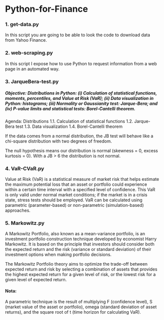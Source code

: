 # Python-for-Finance

### 1. get-data.py
In this script you are going to be able to look the code to download data from Yahoo Finance.

### 2. web-scraping.py
In this script I expose how to use Python to request information from a web page in an automated way.

### 3. JarqueBera-test.py
##### Objective: Distributions in Python: (i) Calculation of statistical functions, moments, percentiles, and Value at Risk (VaR); (ii) Data visualization in Python: histograms; (iii) Normality or Gaussianity test: Jarque-Bera; and (iv) P-value limits and statistical tests: Borel-Cantelli theorem.

Agenda:
Distributions
1.1. Calculation of statistical functions
1.2. Jarque-Bera test
1.3. Data visualization
1.4. Borel-Cantelli theorem

If the data comes from a normal distribution, the JB test will behave like a chi-square distribution with two degrees of freedom.

The null hypothesis means our distribution is normal (skewness = 0, excess kurtosis = 0). With a JB > 6 the distribution is not normal.

### 4. VaR-CVaR.py
Value at Risk (VaR) is a statistical measure of market risk that helps estimate the maximum potential loss that an asset or portfolio could experience within a certain time interval with a specified level of confidence. This VaR is only valid under normal market conditions; if the market is in a crisis state, stress tests should be employed. VaR can be calculated using parametric (parameter-based) or non-parametric (simulation-based) approaches.

### 5. Markowitz.py
A Markowitz Portfolio, also known as a mean-variance portfolio, is an investment portfolio construction technique developed by economist Harry Markowitz. It is based on the principle that investors should consider both the expected return and the risk (variance or standard deviation) of their investment options when making portfolio decisions.

The Markowitz Portfolio theory aims to optimize the trade-off between expected return and risk by selecting a combination of assets that provides the highest expected return for a given level of risk, or the lowest risk for a given level of expected return.

#### Nota: 
A parametric technique is the result of multiplying F (confidence level), S (market value of the asset or portfolio), omega (standard deviation of asset returns), and the square root of t (time horizon for calculating VaR).
